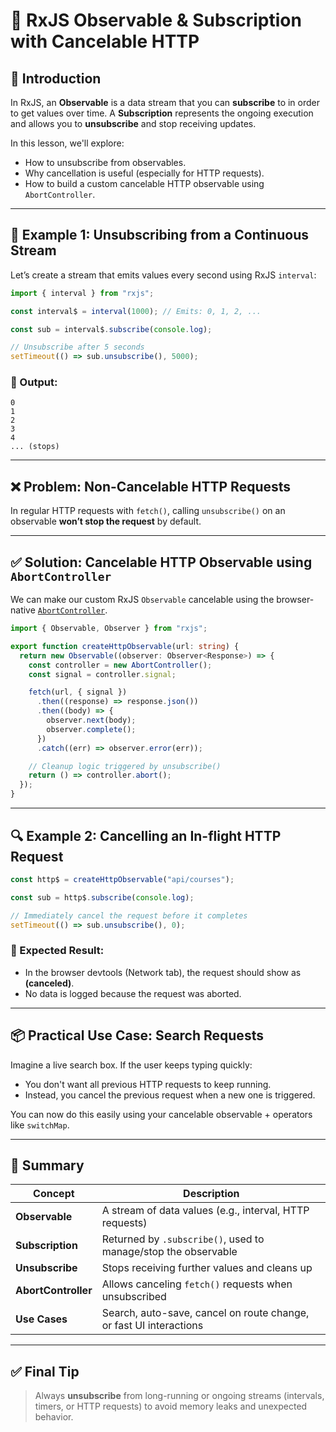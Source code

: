 # 🔄 RxJS Observable & Subscription with Cancelable HTTP

## 🧠 Introduction

In RxJS, an **Observable** is a data stream that you can **subscribe** to in order to get values over time. A **Subscription** represents the ongoing execution and allows you to **unsubscribe** and stop receiving updates.

In this lesson, we'll explore:

- How to unsubscribe from observables.
- Why cancellation is useful (especially for HTTP requests).
- How to build a custom cancelable HTTP observable using `AbortController`.

---

## 📘 Example 1: Unsubscribing from a Continuous Stream

Let’s create a stream that emits values every second using RxJS `interval`:

```ts
import { interval } from "rxjs";

const interval$ = interval(1000); // Emits: 0, 1, 2, ...

const sub = interval$.subscribe(console.log);

// Unsubscribe after 5 seconds
setTimeout(() => sub.unsubscribe(), 5000);
```

### 📝 Output:

```
0
1
2
3
4
... (stops)
```

---

## ❌ Problem: Non-Cancelable HTTP Requests

In regular HTTP requests with `fetch()`, calling `unsubscribe()` on an observable **won’t stop the request** by default.

---

## ✅ Solution: Cancelable HTTP Observable using `AbortController`

We can make our custom RxJS `Observable` cancelable using the browser-native [`AbortController`](https://developer.mozilla.org/en-US/docs/Web/API/AbortController).

```ts
import { Observable, Observer } from "rxjs";

export function createHttpObservable(url: string) {
  return new Observable((observer: Observer<Response>) => {
    const controller = new AbortController();
    const signal = controller.signal;

    fetch(url, { signal })
      .then((response) => response.json())
      .then((body) => {
        observer.next(body);
        observer.complete();
      })
      .catch((err) => observer.error(err));

    // Cleanup logic triggered by unsubscribe()
    return () => controller.abort();
  });
}
```

---

## 🔍 Example 2: Cancelling an In-flight HTTP Request

```ts
const http$ = createHttpObservable("api/courses");

const sub = http$.subscribe(console.log);

// Immediately cancel the request before it completes
setTimeout(() => sub.unsubscribe(), 0);
```

### 🧪 Expected Result:

- In the browser devtools (Network tab), the request should show as **(canceled)**.
- No data is logged because the request was aborted.

---

## 📦 Practical Use Case: Search Requests

Imagine a live search box. If the user keeps typing quickly:

- You don't want all previous HTTP requests to keep running.
- Instead, you cancel the previous request when a new one is triggered.

You can now do this easily using your cancelable observable + operators like `switchMap`.

---

## 🧵 Summary

| Concept             | Description                                                        |
| ------------------- | ------------------------------------------------------------------ |
| **Observable**      | A stream of data values (e.g., interval, HTTP requests)            |
| **Subscription**    | Returned by `.subscribe()`, used to manage/stop the observable     |
| **Unsubscribe**     | Stops receiving further values and cleans up                       |
| **AbortController** | Allows canceling `fetch()` requests when unsubscribed              |
| **Use Cases**       | Search, auto-save, cancel on route change, or fast UI interactions |

---

## ✅ Final Tip

> Always **unsubscribe** from long-running or ongoing streams (intervals, timers, or HTTP requests) to avoid memory leaks and unexpected behavior.
